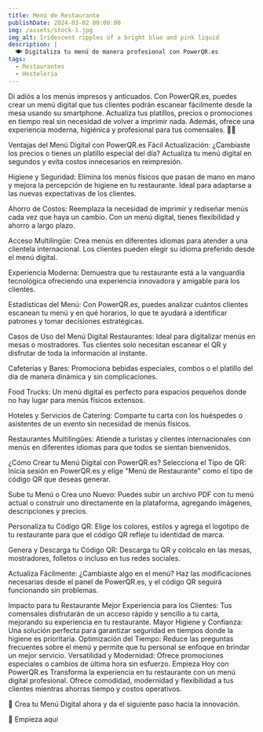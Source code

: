 ```yaml
---
title: Menú de Restaurante
publishDate: 2024-03-02 00:00:00
img: /assets/stock-1.jpg
img_alt: Iridescent ripples of a bright blue and pink liquid
description: |
  🍽️ Digitaliza tu menú de manera profesional con PowerQR.es
tags:
  - Restaurantes 
  - Hostelería
---
```


Di adiós a los menús impresos y anticuados. Con PowerQR.es, puedes crear un menú digital que tus clientes podrán escanear fácilmente desde la mesa usando su smartphone. Actualiza tus platillos, precios o promociones en tiempo real sin necesidad de volver a imprimir nada. Además, ofrece una experiencia moderna, higiénica y profesional para tus comensales. 📱✨

Ventajas del Menú Digital con PowerQR.es
Fácil Actualización:
¿Cambiaste los precios o tienes un platillo especial del día? Actualiza tu menú digital en segundos y evita costos innecesarios en reimpresión.

Higiene y Seguridad:
Elimina los menús físicos que pasan de mano en mano y mejora la percepción de higiene en tu restaurante. Ideal para adaptarse a las nuevas expectativas de los clientes.

Ahorro de Costos:
Reemplaza la necesidad de imprimir y rediseñar menús cada vez que haya un cambio. Con un menú digital, tienes flexibilidad y ahorro a largo plazo.

Acceso Multilingüe:
Crea menús en diferentes idiomas para atender a una clientela internacional. Los clientes pueden elegir su idioma preferido desde el menú digital.

Experiencia Moderna:
Demuestra que tu restaurante está a la vanguardia tecnológica ofreciendo una experiencia innovadora y amigable para los clientes.

Estadísticas del Menú:
Con PowerQR.es, puedes analizar cuántos clientes escanean tu menú y en qué horarios, lo que te ayudará a identificar patrones y tomar decisiones estratégicas.

Casos de Uso del Menú Digital
Restaurantes:
Ideal para digitalizar menús en mesas o mostradores. Tus clientes solo necesitan escanear el QR y disfrutar de toda la información al instante.

Cafeterías y Bares:
Promociona bebidas especiales, combos o el platillo del día de manera dinámica y sin complicaciones.

Food Trucks:
Un menú digital es perfecto para espacios pequeños donde no hay lugar para menús físicos extensos.

Hoteles y Servicios de Catering:
Comparte tu carta con los huéspedes o asistentes de un evento sin necesidad de menús físicos.

Restaurantes Multilingües:
Atiende a turistas y clientes internacionales con menús en diferentes idiomas para que todos se sientan bienvenidos.

¿Cómo Crear tu Menú Digital con PowerQR.es?
Selecciona el Tipo de QR:
Inicia sesión en PowerQR.es y elige "Menú de Restaurante" como el tipo de código QR que deseas generar.

Sube tu Menú o Crea uno Nuevo:
Puedes subir un archivo PDF con tu menú actual o construir uno directamente en la plataforma, agregando imágenes, descripciones y precios.

Personaliza tu Código QR:
Elige los colores, estilos y agrega el logotipo de tu restaurante para que el código QR refleje tu identidad de marca.

Genera y Descarga tu Código QR:
Descarga tu QR y colócalo en las mesas, mostradores, folletos o incluso en tus redes sociales.

Actualiza Fácilmente:
¿Cambiaste algo en el menú? Haz las modificaciones necesarias desde el panel de PowerQR.es, y el código QR seguirá funcionando sin problemas.

Impacto para tu Restaurante
Mejor Experiencia para los Clientes: Tus comensales disfrutarán de un acceso rápido y sencillo a tu carta, mejorando su experiencia en tu restaurante.
Mayor Higiene y Confianza: Una solución perfecta para garantizar seguridad en tiempos donde la higiene es prioritaria.
Optimización del Tiempo: Reduce las preguntas frecuentes sobre el menú y permite que tu personal se enfoque en brindar un mejor servicio.
Versatilidad y Modernidad: Ofrece promociones especiales o cambios de última hora sin esfuerzo.
Empieza Hoy con PowerQR.es
Transforma la experiencia en tu restaurante con un menú digital profesional. Ofrece comodidad, modernidad y flexibilidad a tus clientes mientras ahorras tiempo y costos operativos.

🌟 Crea tu Menú Digital ahora y da el siguiente paso hacia la innovación.

🔗 Empieza aquí
